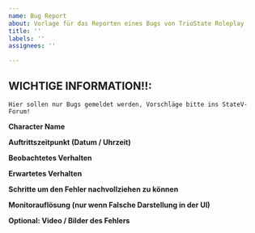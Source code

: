 ```yaml
---
name: Bug Report
about: Vorlage für das Reporten eines Bugs von TrioState Roleplay
title: ''
labels: ''
assignees: ''

---
```


## WICHTIGE INFORMATION!!:
```
Hier sollen nur Bugs gemeldet werden, Vorschläge bitte ins StateV-Forum!
```

<!-- Bitte die Vorlage unten vollständig ausfüllen -->
**Character Name**
<!-- Mit welchem Character wurde das Verhalten in-game ausgelöst/beobachtet -->

**Auftrittszeitpunkt (Datum / Uhrzeit)**
<!-- Wann exakt (Datum / Uhrzeit) ist der Fehler beobachtet worden -->

**Beobachtetes Verhalten**
<!--- Beschreibe den Fehler -->

**Erwartetes Verhalten**
<!--- Beschreibe wie es richtigerweise sein sollte -->

**Schritte um den Fehler nachvollziehen zu können**
<!--- Beschreibe Schritt für Schritt wie man den Fehler nachstellen kann -->

**Monitorauflösung (nur wenn Falsche Darstellung in der UI)**
<!--- Beschreibe Schritt für Schritt wie man den Fehler nachstellen kann -->

**Optional: Video / Bilder des Fehlers**
<!--- Falls du ein Video oder Bild vom Fehler gemacht hast, dann kannst du diesen hier einfügen. Dies geht ganz einfach per Drag & Drop -->